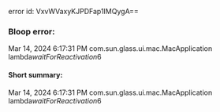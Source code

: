 error id: VxvWVaxyKJPDFap1IMQygA==
### Bloop error:

Mar 14, 2024 6:17:31 PM com.sun.glass.ui.mac.MacApplication lambda$waitForReactivation$6
#### Short summary: 

Mar 14, 2024 6:17:31 PM com.sun.glass.ui.mac.MacApplication lambda$waitForReactivation$6